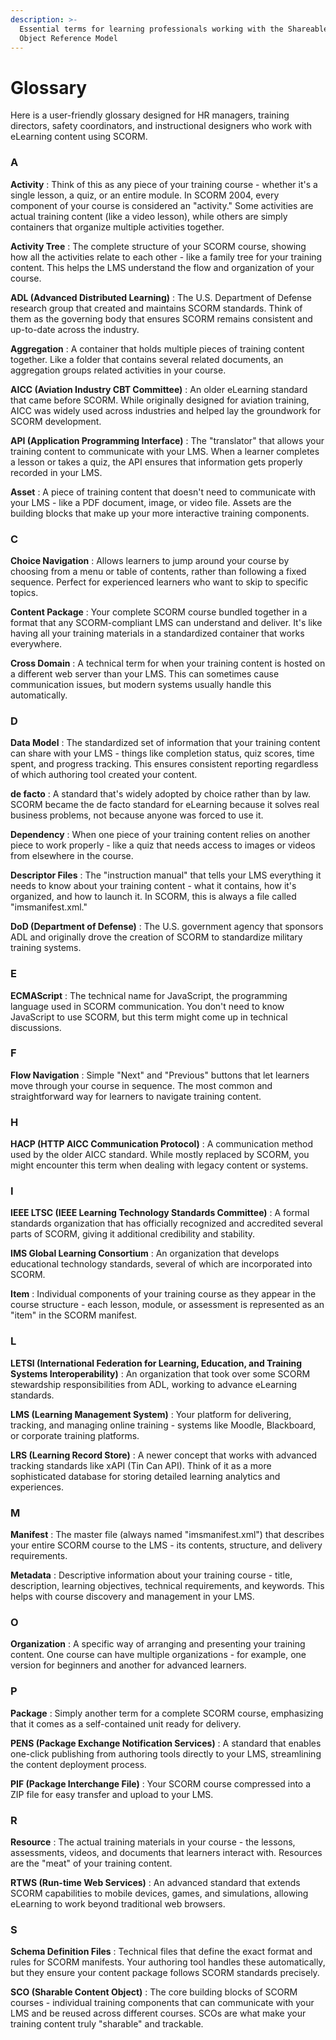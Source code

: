 ```yaml
---
description: >-
  Essential terms for learning professionals working with the Shareable Content
  Object Reference Model
---
```


# Glossary

Here is a user-friendly glossary designed for HR managers, training directors, safety coordinators, and instructional designers who work with eLearning content using SCORM.

### A

**Activity** : Think of this as any piece of your training course - whether it's a single lesson, a quiz, or an entire module. In SCORM 2004, every component of your course is considered an "activity." Some activities are actual training content (like a video lesson), while others are simply containers that organize multiple activities together.

**Activity Tree** : The complete structure of your SCORM course, showing how all the activities relate to each other - like a family tree for your training content. This helps the LMS understand the flow and organization of your course.

**ADL (Advanced Distributed Learning)** : The U.S. Department of Defense research group that created and maintains SCORM standards. Think of them as the governing body that ensures SCORM remains consistent and up-to-date across the industry.

**Aggregation** : A container that holds multiple pieces of training content together. Like a folder that contains several related documents, an aggregation groups related activities in your course.

**AICC (Aviation Industry CBT Committee)** : An older eLearning standard that came before SCORM. While originally designed for aviation training, AICC was widely used across industries and helped lay the groundwork for SCORM development.

**API (Application Programming Interface)** : The "translator" that allows your training content to communicate with your LMS. When a learner completes a lesson or takes a quiz, the API ensures that information gets properly recorded in your LMS.

**Asset** : A piece of training content that doesn't need to communicate with your LMS - like a PDF document, image, or video file. Assets are the building blocks that make up your more interactive training components.

### C

**Choice Navigation** : Allows learners to jump around your course by choosing from a menu or table of contents, rather than following a fixed sequence. Perfect for experienced learners who want to skip to specific topics.

**Content Package** : Your complete SCORM course bundled together in a format that any SCORM-compliant LMS can understand and deliver. It's like having all your training materials in a standardized container that works everywhere.

**Cross Domain** : A technical term for when your training content is hosted on a different web server than your LMS. This can sometimes cause communication issues, but modern systems usually handle this automatically.

### D

**Data Model** : The standardized set of information that your training content can share with your LMS - things like completion status, quiz scores, time spent, and progress tracking. This ensures consistent reporting regardless of which authoring tool created your content.

**de facto** : A standard that's widely adopted by choice rather than by law. SCORM became the de facto standard for eLearning because it solves real business problems, not because anyone was forced to use it.

**Dependency** : When one piece of your training content relies on another piece to work properly - like a quiz that needs access to images or videos from elsewhere in the course.

**Descriptor Files** : The "instruction manual" that tells your LMS everything it needs to know about your training content - what it contains, how it's organized, and how to launch it. In SCORM, this is always a file called "imsmanifest.xml."

**DoD (Department of Defense)** : The U.S. government agency that sponsors ADL and originally drove the creation of SCORM to standardize military training systems.

### E

**ECMAScript** : The technical name for JavaScript, the programming language used in SCORM communication. You don't need to know JavaScript to use SCORM, but this term might come up in technical discussions.

### F

**Flow Navigation** : Simple "Next" and "Previous" buttons that let learners move through your course in sequence. The most common and straightforward way for learners to navigate training content.

### H

**HACP (HTTP AICC Communication Protocol)** : A communication method used by the older AICC standard. While mostly replaced by SCORM, you might encounter this term when dealing with legacy content or systems.

### I

**IEEE LTSC (IEEE Learning Technology Standards Committee)** : A formal standards organization that has officially recognized and accredited several parts of SCORM, giving it additional credibility and stability.

**IMS Global Learning Consortium** : An organization that develops educational technology standards, several of which are incorporated into SCORM.

**Item** : Individual components of your training course as they appear in the course structure - each lesson, module, or assessment is represented as an "item" in the SCORM manifest.

### L

**LETSI (International Federation for Learning, Education, and Training Systems Interoperability)** : An organization that took over some SCORM stewardship responsibilities from ADL, working to advance eLearning standards.

**LMS (Learning Management System)** : Your platform for delivering, tracking, and managing online training - systems like Moodle, Blackboard, or corporate training platforms.

**LRS (Learning Record Store)** : A newer concept that works with advanced tracking standards like xAPI (Tin Can API). Think of it as a more sophisticated database for storing detailed learning analytics and experiences.

### M

**Manifest** : The master file (always named "imsmanifest.xml") that describes your entire SCORM course to the LMS - its contents, structure, and delivery requirements.

**Metadata** : Descriptive information about your training course - title, description, learning objectives, technical requirements, and keywords. This helps with course discovery and management in your LMS.

### O

**Organization** : A specific way of arranging and presenting your training content. One course can have multiple organizations - for example, one version for beginners and another for advanced learners.

### P

**Package** : Simply another term for a complete SCORM course, emphasizing that it comes as a self-contained unit ready for delivery.

**PENS (Package Exchange Notification Services)** : A standard that enables one-click publishing from authoring tools directly to your LMS, streamlining the content deployment process.

**PIF (Package Interchange File)** : Your SCORM course compressed into a ZIP file for easy transfer and upload to your LMS.

### R

**Resource** : The actual training materials in your course - the lessons, assessments, videos, and documents that learners interact with. Resources are the "meat" of your training content.

**RTWS (Run-time Web Services)** : An advanced standard that extends SCORM capabilities to mobile devices, games, and simulations, allowing eLearning to work beyond traditional web browsers.

### S

**Schema Definition Files** : Technical files that define the exact format and rules for SCORM manifests. Your authoring tool handles these automatically, but they ensure your content package follows SCORM standards precisely.

**SCO (Sharable Content Object)** : The core building blocks of SCORM courses - individual training components that can communicate with your LMS and be reused across different courses. SCOs are what make your training content truly "sharable" and trackable.
